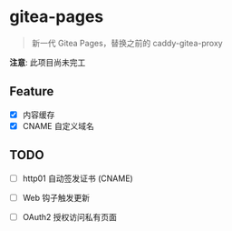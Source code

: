 # gitea-pages

> 新一代 Gitea Pages，替换之前的 caddy-gitea-proxy

**注意**: 此项目尚未完工

## Feature

- [x] 内容缓存
- [x] CNAME 自定义域名

## TODO

- [ ] http01 自动签发证书 (CNAME)
- [ ] Web 钩子触发更新
- [ ] OAuth2 授权访问私有页面

